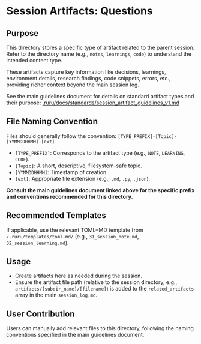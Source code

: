 # Session Artifacts: Questions

## Purpose

This directory stores a specific type of artifact related to the parent session. Refer to the directory name (e.g., `notes`, `learnings`, `code`) to understand the intended content type.

These artifacts capture key information like decisions, learnings, environment details, research findings, code snippets, errors, etc., providing richer context beyond the main session log.

See the main guidelines document for details on standard artifact types and their purpose:
[.ruru/docs/standards/session_artifact_guidelines_v1.md](/.ruru/docs/standards/session_artifact_guidelines_v1.md)

## File Naming Convention

Files should generally follow the convention: `[TYPE_PREFIX]-[Topic]-[YYMMDDHHMM].[ext]`

*   `[TYPE_PREFIX]`: Corresponds to the artifact type (e.g., `NOTE`, `LEARNING`, `CODE`).
*   `[Topic]`: A short, descriptive, filesystem-safe topic.
*   `[YYMMDDHHMM]`: Timestamp of creation.
*   `[ext]`: Appropriate file extension (e.g., `.md`, `.py`, `.json`).

**Consult the main guidelines document linked above for the specific prefix and conventions recommended for this directory.**

## Recommended Templates

If applicable, use the relevant TOML+MD template from `/.ruru/templates/toml-md/` (e.g., `31_session_note.md`, `32_session_learning.md`).

## Usage

*   Create artifacts here as needed during the session.
*   Ensure the artifact file path (relative to the session directory, e.g., `artifacts/[subdir_name]/[filename]`) is added to the `related_artifacts` array in the main `session_log.md`.

## User Contribution

Users can manually add relevant files to this directory, following the naming conventions specified in the main guidelines document.